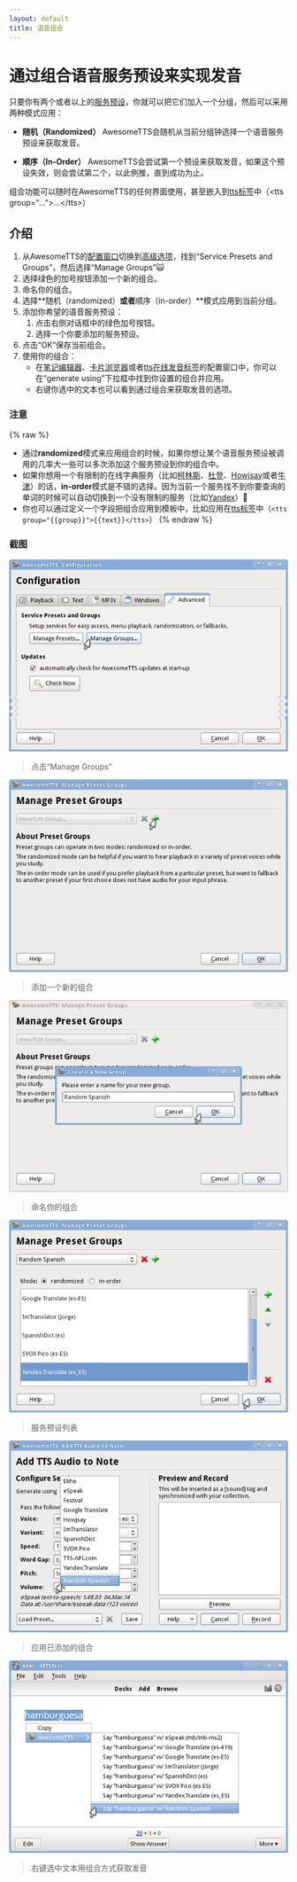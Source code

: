 ```yaml
---
layout: default
title: 语音组合
---
```

# 通过组合语音服务预设来实现发音

<!-- Once you have at least two [service  presets](presets.html), you can put them into a group. Service groups can be used in  two modes: -->

只要你有两个或者以上的[服务预设](presets.html)，你就可以把它们加入一个分组，然后可以采用两种模式应用：

<!-- *   **Randomized:** AwesomeTTS will randomly select a preset      from your group and use that preset for playback or recording. -->

* **随机（Randomized）** AwesomeTTS会随机从当前分组钟选择一个语音服务预设来获取发音。

<!-- *   **In-Order:** AwesomeTTS will try the first preset from      your group for playback or recording. If your preset does not work,      AwesomeTTS will try again with your second preset, then your third      preset, and so on. -->

* **顺序（In-Order）** AwesomeTTS会尝试第一个预设来获取发音，如果这个预设失效，则会尝试第二个，以此例推，直到成功为止。

<!-- Groups can be used with all generation dialogs in AwesomeTTS, the  [on-the-fly mode](on-the-fly.html)  (&lt;tts group="..."&gt;...&lt;/tts&gt;), as well as the context  menu while reviewing. -->

组合功能可以随时在AwesomeTTS的任何界面使用，甚至嵌入到[tts标签](on-the-fly.html)中（&lt;tts group=&quot;...&quot;&gt;...&lt;/tts&gt;）

<!-- ## Instructions -->

## 介绍

1. 从AwesomeTTS的[配置窗口](/config)切换到[高级选项](/config/advanced.html)，找到“Service Presets and Groups”，然后选择“Manage Groups”:scream_cat:
2. 选择绿色的加号按钮添加一个新的组合。
3. 命名你的组合。
4. 选择**随机（randomized）**或者**顺序（in-order）**模式应用到当前分组。
5. 添加你希望的语音服务预设：
	1. 点击右侧对话框中的绿色加号按钮。
	2. 选择一个你要添加的服务预设。
6. 点击“OK”保存当前组合。
7. 使用你的组合：
	* 在[笔记编辑器](editor.html)、[卡片浏览器](browser.html)或者[tts在线发音标签](on-the-fly.html)的配置窗口中，你可以在“generate using”下拉框中找到你设置的组合并应用。
    * 右键你选中的文本也可以看到通过组合来获取发音的选项。

<!-- ### Hints -->

### 注意
{% raw %}
* 通过**randomized**模式来应用组合的时候，如果你想让某个语音服务预设被调用的几率大一些可以多次添加这个服务预设到你的组合中。
* 如果你想用一个有限制的在线字典服务（比如[柯林斯](/services/collins.html)、[杜登](/services/duden.html)、[Howjsay](/services/howjsay.html)或者[牛津](/services/oxford.html)）的话，**in-order**模式是不错的选择。因为当前一个服务找不到你要查询的单词的时候可以自动切换到一个没有限制的服务（比如[Yandex](/services/yandex.html)）:eyes:
* 你也可以通过定义一个字段把组合应用到模板中，比如应用在[tts标签](on-the-fly.html)中（`<tts group="{{group}}">{{text}}</tts>`）
{% endraw %}

### 截图

![mouse hovers the Manage Groups button in the Advanced tab](/assets/images/usage.groups.config.png)
> 点击“Manage Groups”

![mouse hovers the add button in the Manage Groups dialog](/assets/images/usage.groups.initial.png)
> 添加一个新的组合

![user enters &ldquo;Random Spanish&rdquo; as a group name](/assets/images/usage.groups.naming.png)
> 命名你的组合

![several presets have been entered; mouse hovers OK button](/assets/images/usage.groups.added.png)
> 服务预设列表

![&ldquo;Random Spanish&rdquo; shown in service dialog dropdown](/assets/images/usage.groups.dropdown.png)
> 应用已添加的组合

![&ldquo;Random Spanish&rdquo; seen in the review context menu](/assets/images/usage.groups.context.png)
> 右键选中文本用组合方式获取发音